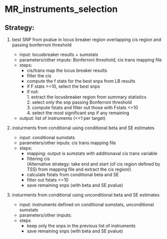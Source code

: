 # MR_instruments_selection

## Strategy:

1. best SNP from pvalue in locus breaker region overlapping cis region and passing bonferroni threshold
     * input: locusbreaker results + sumstats
     * parameters/other imputs: Bonferroni threshold, cis trans mapping file
     * steps:
         * cis/trans map the locus breaker results
         * filter the cis
         * compute the f stats for the best snps from LB results
         * if F stats >=10, select the best snps
         * if not:\
               1. extract the locusbreaker region from summary statistics\
               2. select only the snp passing Bonferroni threshold\
               3. compute fstats and filter out those with Fstats <=10\
               4. select the most significant snp if any remaining
     * output: list of instruments (<=1 per target)

2. insturments from conditional using conditional beta and SE estimates
     * input: conditional sumstats
     * parameters/other inputs: cis trans mapping file
     * steps:
         * mapping: output is sumstats with additionaval cis trans variable
         * filtering cis\
         (Alternative strategy: take end and start (of cis region defined by TSS) from mapping file and extract the cis region)\
         * calculate fstats from conditional beta and SE
         * filter out fstats <=10
         * save remaining snps (with beta and SE pvalue)

3. insturments from conditional using unconditional beta and SE estimates
     * input: instruments defined on conditional sumstats, unconditional sumstats
     * parameters/other imputs:
     * steps
         * keep only the snps in the previous list of instruments
         * save remaining snps (with beta and SE pvalue)
